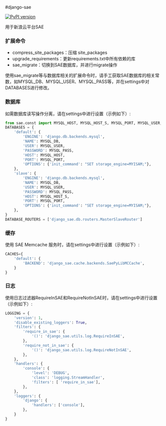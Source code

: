 #django-sae

[![PyPI version](https://badge.fury.io/py/django-sae.png)](http://badge.fury.io/py/django-sae)

用于新浪云平台SAE  

### 扩展命令
* compress_site_packages：压缩 site_packages
* upgrade_requirements：更新requirements.txt中所有依赖的库
* sae_migrate：切换到SAE数据库，并进行migrate操作

使用sae_migrate等与数据库相关的扩展命令时，请手工获取SAE数据库的相关常数，如MYSQL_DB、MYSQL_USER、MYSQL_PASS等，并在settings中对DATABASES进行修改。

### 数据库
如需数据库读写操作分离，请在settings中进行设置（示例如下）:
```python
from sae.const import MYSQL_HOST, MYSQL_HOST_S, MYSQL_PORT, MYSQL_USER, MYSQL_PASS, MYSQL_DB
DATABASES = {
    'default': {
        'ENGINE': 'django.db.backends.mysql',
        'NAME': MYSQL_DB,
        'USER': MYSQL_USER,
        'PASSWORD': MYSQL_PASS,
        'HOST': MYSQL_HOST,
        'PORT': MYSQL_PORT,
        'OPTIONS': {'init_command': "SET storage_engine=MYISAM;"},
    },
    'slave': {
        'ENGINE': 'django.db.backends.mysql',
        'NAME': MYSQL_DB,
        'USER': MYSQL_USER,
        'PASSWORD': MYSQL_PASS,
        'HOST': MYSQL_HOST_S,
        'PORT': MYSQL_PORT,
        'OPTIONS': {'init_command': "SET storage_engine=MYISAM;"},
    },
}
DATABASE_ROUTERS = ['django_sae.db.routers.MasterSlaveRouter']
```

### 缓存
使用 SAE Memcache 服务时，请在settings中进行设置（示例如下）:
```python
CACHES={
    'default': {
        'BACKEND': 'django_sae.cache.backends.SaePyLibMCCache',
    }
}
```

### 日志
使用日志过滤器RequireInSAE和RequireNotInSAE时，请在settings中进行设置（示例如下）:
```python
LOGGING = {
    'version': 1,
    'disable_existing_loggers': True,
    'filters': {
        'require_in_sae': {
            '()': 'django_sae.utils.log.RequireInSAE',
        },
        'require_not_in_sae': {
            '()': 'django_sae.utils.log.RequireNotInSAE',
        },
    },
    'handlers': {
        'console': {
            'level': 'DEBUG',
            'class': 'logging.StreamHandler',
            'filters': [ 'require_in_sae'],
        },
    },
    'loggers': {
        'django': {
            'handlers': ['console'],
        },
    }
}
```

